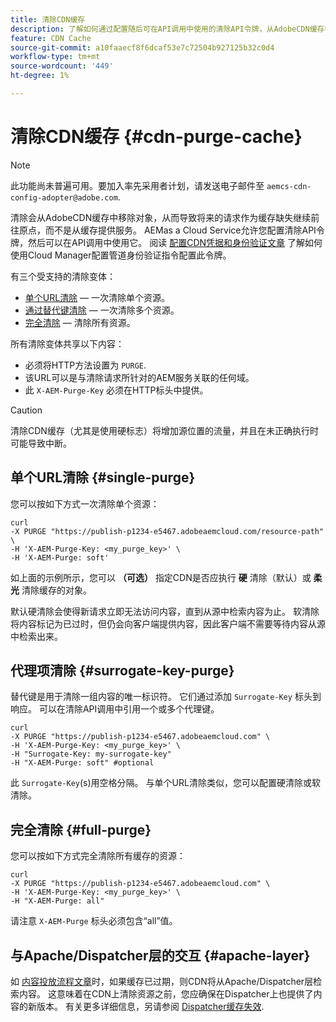 ```yaml
---
title: 清除CDN缓存
description: 了解如何通过配置随后可在API调用中使用的清除API令牌，从AdobeCDN缓存中删除缓存的对象。
feature: CDN Cache
source-git-commit: a10faaecf8f6dcaf53e7c72504b927125b32c0d4
workflow-type: tm+mt
source-wordcount: '449'
ht-degree: 1%

---
```


# 清除CDN缓存 {#cdn-purge-cache}

>[!NOTE]
>此功能尚未普遍可用。要加入率先采用者计划，请发送电子邮件至 `aemcs-cdn-config-adopter@adobe.com`.

清除会从AdobeCDN缓存中移除对象，从而导致将来的请求作为缓存缺失继续前往原点，而不是从缓存提供服务。
AEMas a Cloud Service允许您配置清除API令牌，然后可以在API调用中使用它。 阅读 [配置CDN凭据和身份验证文章](/help/implementing/dispatcher/cdn-credentials-authentication.md#purge-API-token) 了解如何使用Cloud Manager配置管道身份验证指令配置此令牌。

有三个受支持的清除变体：

* [单个URL清除](#single-purge)  — 一次清除单个资源。
* [通过替代键清除](#surrogate-key-purge)  — 一次清除多个资源。
* [完全清除](#full-purge)  — 清除所有资源。

所有清除变体共享以下内容：

* 必须将HTTP方法设置为 `PURGE`.
* 该URL可以是与清除请求所针对的AEM服务关联的任何域。
* 此 `X-AEM-Purge-Key` 必须在HTTP标头中提供。

>[!CAUTION]
>清除CDN缓存（尤其是使用硬标志）将增加源位置的流量，并且在未正确执行时可能导致中断。

## 单个URL清除 {#single-purge}

您可以按如下方式一次清除单个资源：

```
curl
-X PURGE "https://publish-p1234-e5467.adobeaemcloud.com/resource-path" \
-H 'X-AEM-Purge-Key: <my_purge_key>' \
-H 'X-AEM-Purge: soft'
```

如上面的示例所示，您可以 **（可选）** 指定CDN是否应执行 **硬** 清除（默认）或 **柔光** 清除缓存的对象。

默认硬清除会使得新请求立即无法访问内容，直到从源中检索内容为止。 软清除将内容标记为已过时，但仍会向客户端提供内容，因此客户端不需要等待内容从源中检索出来。

## 代理项清除 {#surrogate-key-purge}

替代键是用于清除一组内容的唯一标识符。 它们通过添加 `Surrogate-Key` 标头到响应。 可以在清除API调用中引用一个或多个代理键。

```
curl
-X PURGE "https://publish-p1234-e5467.adobeaemcloud.com" \
-H 'X-AEM-Purge-Key: <my_purge_key>' \
-H "Surrogate-Key: my-surrogate-key"
-H "X-AEM-Purge: soft" #optional
```

此 `Surrogate-Key`(s)用空格分隔。 与单个URL清除类似，您可以配置硬清除或软清除。

## 完全清除 {#full-purge}

您可以按如下方式完全清除所有缓存的资源：

```
curl
-X PURGE "https://publish-p1234-e5467.adobeaemcloud.com" \
-H 'X-AEM-Purge-Key: <my_purge_key>' \
-H "X-AEM-Purge: all"
```

请注意 `X-AEM-Purge` 标头必须包含“all”值。

## 与Apache/Dispatcher层的交互 {#apache-layer}

如 [内容投放流程文章](/help/implementing/dispatcher/overview.md)时，如果缓存已过期，则CDN将从Apache/Dispatcher层检索内容。 这意味着在CDN上清除资源之前，您应确保在Dispatcher上也提供了内容的新版本。 有关更多详细信息，另请参阅 [Dispatcher缓存失效](/help/implementing/dispatcher/caching.md#disp).
